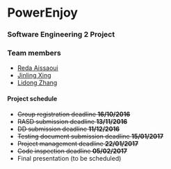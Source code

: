 # PowerEnjoy
### Software Engineering 2 Project


### Team members

* [Reda Aissaoui](https://github.com/a-reda)
* [Jinling Xing](https://github.com/jinglingxing)
* [Lidong Zhang](https://github.com/william1893)

#### Project schedule

- ~~Group registration deadline __16/10/2016__~~
- ~~RASD submission deadline __13/11/2016__~~
- ~~DD submission deadline __11/12/2016__~~
- ~~Testing document submission deadline __15/01/2017__~~
- ~~Project management deadline __22/01/2017__~~
- ~~Code inspection deadline __05/02/2017__~~
- Final presentation (to be scheduled)
